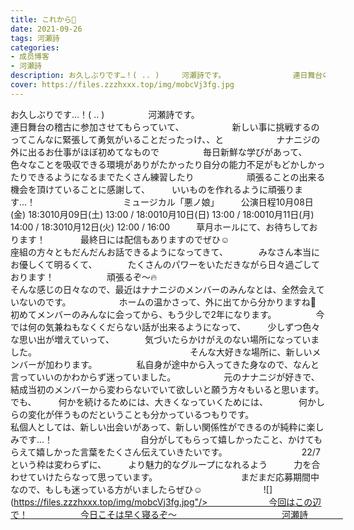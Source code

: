 ```yaml
---
title: これから🍁
date: 2021-09-26
tags: 河瀬詩
categories: 
- 成员博客
- 河瀬詩
description: お久しぶりです…！( .. )     河瀬詩です。               連日舞台の稽古に参加させてもらっていて、      新しい事に挑戦するのってこんなに緊張して勇気がいることだったっけ、、...
cover: https://files.zzzhxxx.top/img/mobcVj3fg.jpg 
---
```


﻿お久しぶりです…！( .. )　　　　　河瀬詩です。　　　　　　　　　　　　　　　連日舞台の稽古に参加させてもらっていて、　　　　　　新しい事に挑戦するのってこんなに緊張して勇気がいることだったっけ、、と　　　　　　ナナニジの外に出るお仕事がほぼ初めてなもので　　　　　毎日新鮮な学びがあって、　　　　色々なことを吸収できる環境がありがたかったり自分の能力不足がもどかしかったりできるようになるまでたくさん練習したり　　　　　　頑張ることの出来る機会を頂けていることに感謝して、　　　いいものを作れるように頑張ります…！　　　　　　　　　　ミュージカル「悪ノ娘」　　　公演日程10月08日(金) 18:3010月09日(土) 13:00 / 18:0010月10日(日) 13:00 / 18:0010月11日(月) 14:00 / 18:3010月12日(火) 12:00 / 16:00　　　草月ホールにて、お待ちしております！　　　　最終日には配信もありますのでぜひ☺️　　　　　　　　　　座組の方々ともだんだんお話できるようになってきて、　　　　みなさん本当にお優しくて明るくて、　　　　たくさんのパワーをいただきながら日々過ごしております！　　　　　　頑張るぞ〜🔥　　　　　　　　　　　　　　　　　　　そんな感じの日々なので、最近はナナニジのメンバーのみんなとは、全然会えていないのです。　　　　　　ホームの温かさって、外に出てから分かりますね🥲　　　　　　　　　　　初めてメンバーのみんなに会ってから、もう少しで2年になります。　　　　　今では何の気兼ねもなくくだらない話が出来るようになって、　　　少しずつ色々な思い出が増えていって、　　　　気づいたらかけがえのない場所になっていました。　　　　　　　　　　　　　　　　　　そんな大好きな場所に、新しいメンバーが加わります。　　　　　私自身が途中から入ってきた身なので、なんと言っていいのかわからず迷っていました。　　　　　　元のナナニジが好きで、結成当初のメンバーから変わらないでいて欲しいと願う方々もいると思います。　　　　　　　でも、　　　何かを続けるためには、大きくなっていくためには、　　　　何かしらの変化が伴うものだということも分かっているつもりです。　　　　　　　　　　　私個人としては、新しい出会いがあって、新しい関係性ができるのが純粋に楽しみです…！　　　　　　　　　　自分がしてもらって嬉しかったこと、かけてもらえて嬉しかった言葉をたくさん伝えていきたいです。　　　　　　　　　22/7という枠は変わらずに、　　　より魅力的なグループになれるよう　　　力を合わせていけたらなって思っています。　　　　　　　　　　まだまだ応募期間中なので、もしも迷っている方がいましたらぜひ☺️　　　　　　　![](https://files.zzzhxxx.top/img/mobcVj3fg.jpg"/>　　　　　　　今回はこの辺で！　　　　　　今日こそは早く寝るぞ〜　　　　　　　　　　　　河瀬詩　　　　


